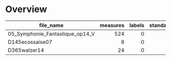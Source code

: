 

# Overview
|           file_name           |measures|labels|standard|annotators|reviewers|
|-------------------------------|-------:|-----:|--------|----------|---------|
|05_Symphonie_Fantastique_op14_V|     524|     0|        |          |         |
|D145ecossaise07                |       8|     0|        |          |         |
|D365walzer14                   |      24|     0|        |          |         |
